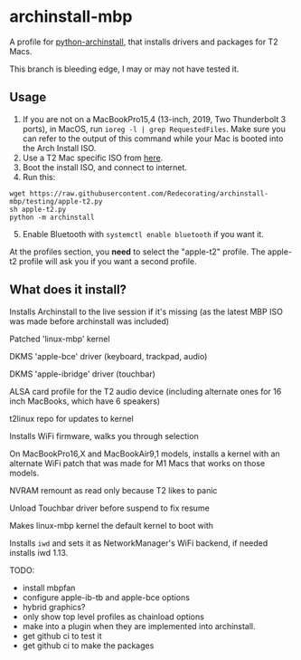# archinstall-mbp

A profile for [python-archinstall](https://github.com/archlinux/archinstall), that installs drivers and packages for T2 Macs.

This branch is bleeding edge, I may or may not have tested it.

## Usage
1. If you are not on a MacBookPro15,4 (13-inch, 2019, Two Thunderbolt 3 ports), 
   in MacOS, run `ioreg -l | grep RequestedFiles`. Make sure you can refer to the
   output of this command while your Mac is booted into the Arch Install ISO.
3. Use a T2 Mac specific ISO from [here](https://dl.t2linux.org/archlinux/iso/index.html).
4. Boot the install ISO, and connect to internet.
5. Run this:
```shell
wget https://raw.githubusercontent.com/Redecorating/archinstall-mbp/testing/apple-t2.py
sh apple-t2.py
python -m archinstall
```
5. Enable Bluetooth with `systemctl enable bluetooth` if you want it.

At the profiles section, you **need** to select the "apple-t2" profile. The
apple-t2 profile will ask you if you want a second profile.

## What does it install?

Installs Archinstall to the live session if it's missing (as the latest
MBP ISO was made before archinstall was included)

Patched 'linux-mbp' kernel

DKMS 'apple-bce' driver (keyboard, trackpad, audio) 

DKMS 'apple-ibridge' driver (touchbar)

ALSA card profile for the T2 audio device (including alternate ones for
16 inch MacBooks, which have 6 speakers)

t2linux repo for updates to kernel

Installs WiFi firmware, walks you through selection

On MacBookPro16,X and MacBookAir9,1 models, installs a kernel with an alternate
WiFi patch that was made for M1 Macs that works on those models.

NVRAM remount as read only because T2 likes to panic

Unload Touchbar driver before suspend to fix resume

Makes linux-mbp kernel the default kernel to boot with

Installs `iwd` and sets it as NetworkManager's WiFi backend, if needed
installs iwd 1.13.

TODO:
- install mbpfan
- configure apple-ib-tb and apple-bce options
- hybrid graphics?
- only show top level profiles as chainload options
- make into a plugin when they are implemented into archinstall.
- get github ci to test it
- get github ci to make the packages
